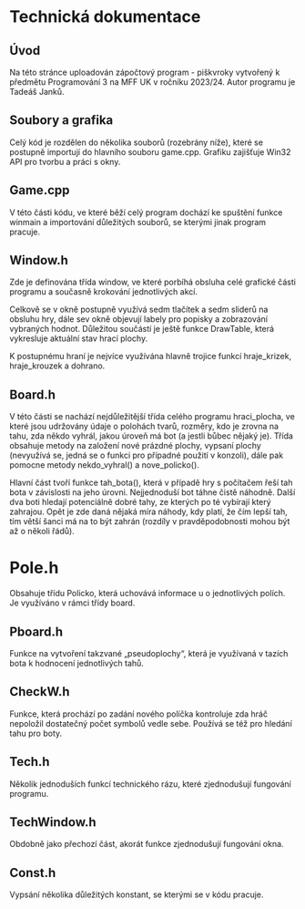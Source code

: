 # Technická dokumentace

## Úvod

Na této stránce uploadován zápočtový program - piškvroky vytvořený k předmětu Programování 3 na MFF UK v ročníku 2023/24. Autor programu je Tadeáš Janků.

## Soubory a grafika

Celý kód je rozdělen do několika souborů (rozebrány níže), které se postupně importují do hlavního souboru game.cpp. Grafiku zajišťuje Win32 API pro tvorbu a práci s okny.

## Game.cpp

V této části kódu, ve které běží celý program dochází ke spuštění funkce winmain a importování důležitých souborů, se kterými jinak program pracuje.

## Window.h

Zde je definována třída window, ve které porbíhá obsluha celé grafické části programu a současně krokování jednotlivých akcí.

Celkově se v okně postupně využívá sedm tlačítek a sedm sliderů na obsluhu hry, dále sev okně objevují labely pro popisky a zobrazování vybraných hodnot. Důležitou součástí je ještě funkce DrawTable, která vykresluje aktuální stav hrací plochy. 

K postupnému hraní je nejvíce využívána hlavně trojice funkcí hraje_krizek, hraje_krouzek a dohrano.

## Board.h

V této části se nachází nejdůležitější třída celého programu hraci_plocha, ve které jsou udržovány údaje o polohách tvarů, rozměry, kdo je zrovna na tahu, zda někdo vyhrál, jakou úroveň má bot (a jestli bůbec nějaký je). Třída obsahuje metody na založení nové prázdné plochy, vypsaní plochy (nevyužívá se, jedná se o funkci pro případné použití v konzoli), dále pak pomocne metody nekdo_vyhral() a nove_policko().

Hlavní část tvoří funkce tah_bota(), která v případě hry s počítačem řeší tah bota v závislosti na jeho úrovni. Nejjednoduší bot táhne čistě náhodně. Další dva boti hledají potenciálně dobré tahy, ze kterých po té vybírají který zahrajou. Opět je zde daná nějaká míra náhody, kdy platí, že čím lepší tah, tím větší šanci má na to být zahrán (rozdíly v pravděpodobnosti mohou být až o několi řádů).

# Pole.h

Obsahuje třídu Policko, která uchovává informace u o jednotlivých polích. Je využíváno v rámci třídy board.

## Pboard.h

Funkce na vytvoření takzvané „pseudoplochy“, která je využívaná v tazích bota k hodnocení jednotlivých tahů.

## CheckW.h

Funkce, která prochází po zadání nového políčka kontroluje zda hráč nepoložil dostatečný počet symbolů vedle sebe. Používá se též pro hledání tahu pro boty.

## Tech.h

Několik jednoduších funkcí technického rázu, které zjednodušují fungování programu.

## TechWindow.h

Obdobně jako přechozí část, akorát funkce zjednodušují fungování okna.

## Const.h

Vypsání několika důležitých konstant, se kterými se v kódu pracuje.
